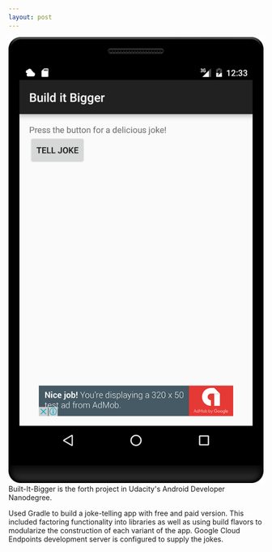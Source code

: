 ```yaml
---
layout: post
---
```

<img src="/images/fulls/05.png" class="fit image"> Built-It-Bigger is the forth project in Udacity's Android Developer Nanodegree.

Used Gradle to build a joke-telling app with free and paid version. This included factoring functionality into libraries as well as using build flavors to modularize the construction of each variant of the app. Google Cloud Endpoints development server is configured to supply the jokes.
